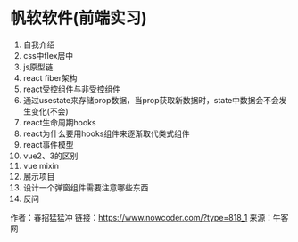 # 帆软软件(前端实习)

1. 自我介绍
2. css中flex居中
3. js原型链
4. react fiber架构
5. react受控组件与非受控组件
6. 通过usestate来存储prop数据，当prop获取新数据时，state中数据会不会发生变化(不会) 
7. react生命周期hooks
8. react为什么要用hooks组件来逐渐取代类式组件
9. react事件模型
10. vue2、3的区别
11. vue mixin
12. 展示项目
13. 设计一个弹窗组件需要注意哪些东西
14. 反问



作者：春招猛猛冲
链接：https://www.nowcoder.com/?type=818_1
来源：牛客网